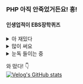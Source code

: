 
### PHP 아직 안죽었거든요! 흥!
#### 인생업적이 EBS장학퀴즈
<details>
  <summary>
  아 재밌다
  </summary>
  <br>
  <code><img height="35" src="https://skills.thijs.gg/icons?i=kotlin&theme=light"></code>
  <code><img height="35" src="https://skills.thijs.gg/icons?i=flutter&theme=light"></code>
  <code><img height="35" src="https://skills.thijs.gg/icons?i=php&theme=light"></code>
  <code><img height="35" src="https://skills.thijs.gg/icons?i=python&theme=light"></code>
</details>

<details>
  <summary>
  많이 써요
  </summary>
  <br>
  <code><img height="35" src="https://skills.thijs.gg/icons?i=eclipse&theme=light"></code>
  <code><img height="35" src="https://skills.thijs.gg/icons?i=vscode&theme=light"></code>
  <code><img height="35" src="https://skills.thijs.gg/icons?i=androidstudio&theme=light"></code>
  <code><img height="35" src="https://skills.thijs.gg/icons?i=github&theme=light"></code>
</details>

<details>
  <summary>
  눈독 들이는 중
  </summary>
  <br>
  <code><img height="35" src="https://skills.thijs.gg/icons?i=spring&theme=light"></code>
  <code><img height="35" src="https://skills.thijs.gg/icons?i=django&theme=light"></code>
  <code><img height="35" src="https://skills.thijs.gg/icons?i=go&theme=light"></code>
  <code><img height="35" src="https://skills.thijs.gg/icons?i=laravel&theme=light"></code>
</details>

와 떴다! 👇<br>
[![Velog's GitHub stats](https://velog-readme-stats.vercel.app/api?name=de-quei)](https://velog.io/@<?khj?>)
